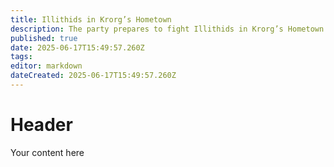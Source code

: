 ```yaml
---
title: Illithids in Krorg’s Hometown
description: The party prepares to fight Illithids in Krorg’s Hometown
published: true
date: 2025-06-17T15:49:57.260Z
tags: 
editor: markdown
dateCreated: 2025-06-17T15:49:57.260Z
---
```


# Header
Your content here